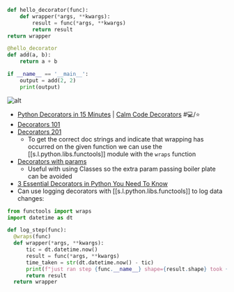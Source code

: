 

```python
def hello_decorator(func):
	def wrapper(*args, **kwargs):
		result = func(*args, **kwargs)
		return result
return wrapper

@hello_decorator
def add(a, b):
	return a + b 

if __name__ == '__main__':
	output = add(2, 2)
	print(output)
```

![alt](assets/images/Pasted_image_20210916111645.png)

- [Python Decorators in 15 Minutes](https://youtu.be/r7Dtus7N4pI) \| [Calm Code Decorators](https://calmcode.io/decorators/introduction.html) #💻️/⭐ 
- [Decorators 101](https://sureshdsk.dev/python-decorators-101)
- [Decorators 201](https://sureshdsk.dev/python-decorators-201)
  - To get the correct doc strings and indicate that wrapping has occurred on the given function we can use the [[s.l.python.libs.functools]] module with the `wraps` function
- [Decorators with params](https://sureshdsk.dev/python-decorators-with-parameters)
  - Useful with using Classes so the extra param passing boiler plate can be avoided
- [3 Essential Decorators in Python You Need To Know](https://betterprogramming.pub/3-essential-decorators-in-python-you-need-to-know-654650bd5c36)
- Can use logging decorators with [[s.l.python.libs.functools]] to log data changes:

```python
from functools import wraps
import datetime as dt

def log_step(func):
  @wraps(func)
  def wrapper(*args, **kwargs):
	  tic = dt.datetime.now()
	  result = func(*args, **kwargs)
	  time_taken = str(dt.datetime.now() - tic)
	  print(f"just ran step {func.__name__} shape={result.shape} took {time_taken}s")
	  return result
  return wrapper
```
